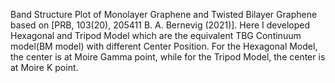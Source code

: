Band Structure Plot of Monolayer Graphene and Twisted Bilayer Graphene based on [PRB, 103(20), 205411 B. A. Bernevig (2021)].
Here I developed Hexagonal and Tripod Model which are the equivalent TBG Continuum model(BM model) with different Center Position.
For the Hexagonal Model, the center is at Moire Gamma point, while for the Tripod Model, the center is at Moire K point.
